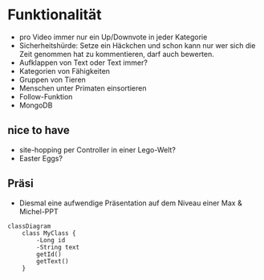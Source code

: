 # Funktionalität
- pro Video immer nur ein Up/Downvote in jeder Kategorie
- Sicherheitshürde: Setze ein Häckchen und schon kann nur wer sich die Zeit genommen hat zu kommentieren, darf auch bewerten.
- Aufklappen von Text oder Text immer?
- Kategorien von Fähigkeiten
- Gruppen von Tieren
- Menschen unter Primaten einsortieren
- Follow-Funktion
- MongoDB

## nice to have
- site-hopping per Controller in einer Lego-Welt?
- Easter Eggs?

## Präsi
- Diesmal eine aufwendige Präsentation auf dem Niveau einer Max & Michel-PPT

```mermaid
classDiagram
    class MyClass {
        -Long id
        -String text
        getId()
        getText()
    }
```